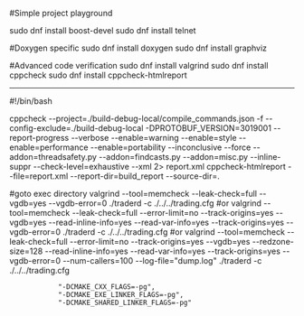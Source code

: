 #Simple project playground

sudo dnf install boost-devel
sudo dnf install telnet

#Doxygen specific
sudo dnf install doxygen
sudo dnf install graphviz

#Advanced code verification
sudo dnf install valgrind 
sudo dnf install cppcheck
sudo dnf install cppcheck-htmlreport



-----------------------------------------------------------------
#!/bin/bash

cppcheck --project=./build-debug-local/compile_commands.json -f --config-exclude=./build-debug-local -DPROTOBUF_VERSION=3019001 --report-progress --verbose --enable=warning --enable=style --enable=performance --enable=portability --inconclusive --force --addon=threadsafety.py --addon=findcasts.py --addon=misc.py --inline-suppr --check-level=exhaustive --xml 2> report.xml
cppcheck-htmlreport --file=report.xml --report-dir=build_report --source-dir=.


#goto exec directory
valgrind --tool=memcheck --leak-check=full --vgdb=yes --vgdb-error=0 ./traderd -c ./../../trading.cfg
#or
valgrind --tool=memcheck --leak-check=full --error-limit=no --track-origins=yes --vgdb=yes --read-inline-info=yes --read-var-info=yes --track-origins=yes --vgdb-error=0 ./traderd -c ./../../trading.cfg
#or
valgrind --tool=memcheck --leak-check=full --error-limit=no --track-origins=yes --vgdb=yes --redzone-size=128 --read-inline-info=yes --read-var-info=yes --track-origins=yes --vgdb-error=0 --num-callers=100 --log-file="dump.log" ./traderd -c ./../../trading.cfg

                "-DCMAKE_CXX_FLAGS=-pg",
                "-DCMAKE_EXE_LINKER_FLAGS=-pg",
                "-DCMAKE_SHARED_LINKER_FLAGS=-pg"